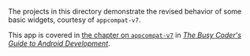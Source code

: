 The projects in this directory demonstrate
the revised behavior of some basic widgets, courtesy of `appcompat-v7`.

This app is covered in 
[the chapter on `appcompat-v7`](https://commonsware.com/Android/previews/appcompat-the-official-action-bar-backport)
in [*The Busy Coder's Guide to Android Development*](https://commonsware.com/Android/).

